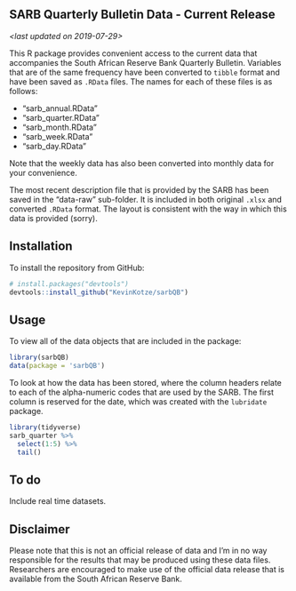 
<!-- README.md is generated from README.Rmd. Please edit that file -->

## SARB Quarterly Bulletin Data - Current Release

*\<last updated on 2019-07-29\>*

This R package provides convenient access to the current data that
accompanies the South African Reserve Bank Quarterly Bulletin. Variables
that are of the same frequency have been converted to `tibble` format
and have been saved as `.RData` files. The names for each of these files
is as follows:

  - “sarb\_annual.RData”
  - “sarb\_quarter.RData”
  - “sarb\_month.RData”
  - “sarb\_week.RData”
  - “sarb\_day.RData”

Note that the weekly data has also been converted into monthly data for
your convenience.

The most recent description file that is provided by the SARB has been
saved in the “data-raw” sub-folder. It is included in both original
`.xlsx` and converted `.RData` format. The layout is consistent with the
way in which this data is provided (sorry).

## Installation

To install the repository from GitHub:

``` r
# install.packages("devtools")
devtools::install_github("KevinKotze/sarbQB")
```

## Usage

To view all of the data objects that are included in the package:

``` r
library(sarbQB)
data(package = 'sarbQB')
```

To look at how the data has been stored, where the column headers relate
to each of the alpha-numeric codes that are used by the SARB. The first
column is reserved for the date, which was created with the `lubridate`
package.

``` r
library(tidyverse)
sarb_quarter %>% 
  select(1:5) %>% 
  tail()
```

## To do

Include real time datasets.

## Disclaimer

Please note that this is not an official release of data and I’m in no
way responsible for the results that may be produced using these data
files. Researchers are encouraged to make use of the official data
release that is available from the South African Reserve Bank.
